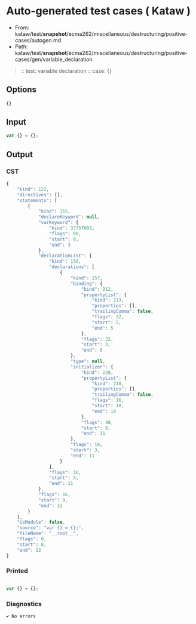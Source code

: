 # Auto-generated test cases ( Kataw )
- From: kataw/test/__snapshot__/ecma262/miscellaneous/destructuring/positive-cases/autogen.md
- Path: kataw/test/__snapshot__/ecma262/miscellaneous/destructuring/positive-cases/gen/variable_declaration
> :: test: variable declaration
> :: case: {}
## Options

`````js
{}
`````
## Input

`````js
var {} = {};
`````
## Output

### CST

```javascript
{
    "kind": 122,
    "directives": [],
    "statements": [
        {
            "kind": 155,
            "declareKeyword": null,
            "varKeyword": {
                "kind": 37757002,
                "flags": 80,
                "start": 0,
                "end": 3
            },
            "declarationList": {
                "kind": 156,
                "declarations": [
                    {
                        "kind": 157,
                        "binding": {
                            "kind": 212,
                            "propertyList": {
                                "kind": 213,
                                "properties": [],
                                "trailingComma": false,
                                "flags": 32,
                                "start": 5,
                                "end": 5
                            },
                            "flags": 32,
                            "start": 3,
                            "end": 6
                        },
                        "type": null,
                        "initializer": {
                            "kind": 220,
                            "propertyList": {
                                "kind": 218,
                                "properties": [],
                                "trailingComma": false,
                                "flags": 16,
                                "start": 10,
                                "end": 10
                            },
                            "flags": 48,
                            "start": 8,
                            "end": 11
                        },
                        "flags": 16,
                        "start": 3,
                        "end": 11
                    }
                ],
                "flags": 16,
                "start": 3,
                "end": 11
            },
            "flags": 16,
            "start": 0,
            "end": 12
        }
    ],
    "isModule": false,
    "source": "var {} = {};",
    "fileName": "__root__",
    "flags": 0,
    "start": 0,
    "end": 12
}
```

### Printed

```javascript

var {} = {};
```

### Diagnostics

```javascript
✔ No errors
```

